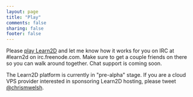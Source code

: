 ```yaml
---
layout: page
title: "Play"
comments: false
sharing: false
footer: false
---
```

Please [play Learn2D](https://www.learn2d.com/play) and let me know how it works
for you on IRC at #learn2d on irc.freenode.com. Make sure to get a couple
friends on there so you can walk around together. Chat support is coming soon.

The Learn2D platform is currently in "pre-alpha" stage. If you are a cloud VPS
provider interested in sponsoring Learn2D hosting, please tweet
[@chrismwelsh](http://twitter.com/chrismwelsh).
